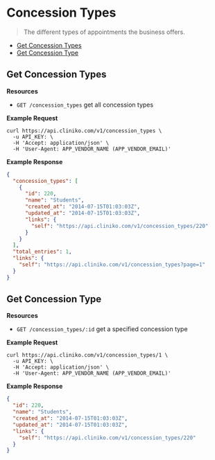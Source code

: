 Concession Types
============
> The different types of appointments the business offers.

* [Get Concession Types](#get-concession-types "This will return all concession types.")
* [Get Concession Type](#get-concession-type "This will return a specified concession type.")

Get Concession Types
----------------

**Resources**
* ```GET /concession_types``` get all concession types

**Example Request**
```shell
curl https://api.cliniko.com/v1/concession_types \
  -u API_KEY: \
  -H 'Accept: application/json' \
  -H 'User-Agent: APP_VENDOR_NAME (APP_VENDOR_EMAIL)'
```

**Example Response**
```json
{
  "concession_types": [
    {
      "id": 220,
      "name": "Students",
      "created_at": "2014-07-15T01:03:03Z",
      "updated_at": "2014-07-15T01:03:03Z",
      "links": {
        "self": "https://api.cliniko.com/v1/concession_types/220"
      }
    }
  ],
  "total_entries": 1,
  "links": {
    "self": "https://api.cliniko.com/v1/concession_types?page=1"
  }
}
```

Get Concession Type
------------

**Resources**
* ```GET /concession_types/:id``` get a specified concession type

**Example Request**
```shell
curl https://api.cliniko.com/v1/concession_types/1 \
  -u API_KEY: \
  -H 'Accept: application/json' \
  -H 'User-Agent: APP_VENDOR_NAME (APP_VENDOR_EMAIL)'
```

**Example Response**
```json
{
  "id": 220,
  "name": "Students",
  "created_at": "2014-07-15T01:03:03Z",
  "updated_at": "2014-07-15T01:03:03Z",
  "links": {
    "self": "https://api.cliniko.com/v1/concession_types/220"
  }
}
```
